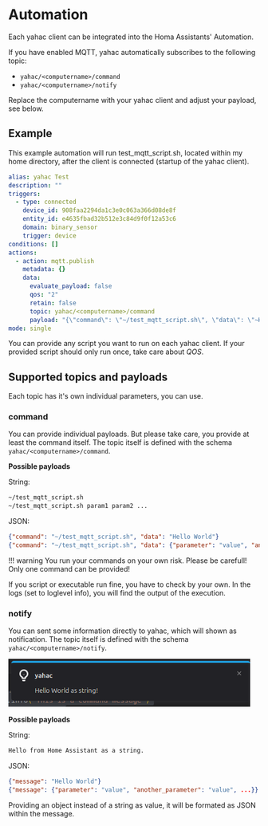 # Automation

Each yahac client can be integrated into the Homa Assistants' Automation. 

If you have enabled MQTT, yahac automatically subscribes to the following topic:

* `yahac/<computername>/command`
* `yahac/<computername>/notify`

Replace the computername with your yahac client and adjust your payload, see below.

## Example

This example automation will run test_mqtt_script.sh, located within my home directory, after the client is connected (startup of the yahac client).

```YAML
alias: yahac Test
description: ""
triggers:
  - type: connected
    device_id: 908faa2294da1c3e0c063a366d08de8f
    entity_id: e4635fbad32b512e3c84d9f0f12a53c6
    domain: binary_sensor
    trigger: device
conditions: []
actions:
  - action: mqtt.publish
    metadata: {}
    data:
      evaluate_payload: false
      qos: "2"
      retain: false
      topic: yahac/<computername>/command
      payload: "{\"command\": \"~/test_mqtt_script.sh\", \"data\": \"~Hello World\"}"
mode: single
```

You can provide any script you want to run on each yahac client. If your provided script should only run once, take care about *QOS*.

## Supported topics and payloads

Each topic has it's own individual parameters, you can use.

### command

You can provide individual payloads. But please take care, you provide at least the command itself.
The topic itself is defined with the schema `yahac/<computername>/command`.

**Possible payloads**

String:
```bash
~/test_mqtt_script.sh
~/test_mqtt_script.sh param1 param2 ...
```

JSON:
```JSON
{"command": "~/test_mqtt_script.sh", "data": "Hello World"}
{"command": "~/test_mqtt_script.sh", "data": {"parameter": "value", "another_parameter": "value", ...}}
```

!!! warning
    You run your commands on your own risk. Please be carefull! Only one command can be provided!

If you script or executable run fine, you have to check by your own. In the logs (set to loglevel info), you will find the output of the execution.

### notify

You can sent some information directly to yahac, which will shown as notification.
The topic itself is defined with the schema `yahac/<computername>/notify`.

![yahac notification](assets/screenshots/yahac_notification.png)


**Possible payloads**

String:

```bash
Hello from Home Assistant as a string.
```

JSON:

```JSON
{"message": "Hello World"}
{"message": {"parameter": "value", "another_parameter": "value", ...}}
```

Providing an object instead of a string as value, it will be formated as JSON within the message.
